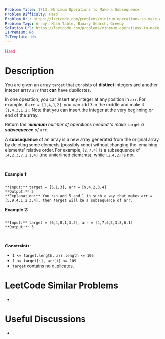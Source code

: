 ```yaml
---
Problem Title: 1713. Minimum Operations to Make a Subsequence
Problem Difficulty: Hard
Problem Url: https://leetcode.com/problems/minimum-operations-to-make-a-subsequence/
Problem Tags: Array, Hash Table, Binary Search, Greedy
Solution Url: https://leetcode.com/problems/minimum-operations-to-make-a-subsequence/solution/
IsPremium: No
IsTemplate: No
---
```


<span style="color: rgb(233, 30, 99);">Hard</span>

# Description

You are given an array `target` that consists of **distinct** integers and another integer array `arr` that **can** have duplicates.


In one operation, you can insert any integer at any position in `arr`. For example, if `arr = [1,4,1,2]`, you can add `3` in the middle and make it `[1,4,3,1,2]`. Note that you can insert the integer at the very beginning or end of the array.


Return *the **minimum** number of operations needed to make* `target` *a **subsequence** of* `arr`*.*


A **subsequence** of an array is a new array generated from the original array by deleting some elements (possibly none) without changing the remaining elements' relative order. For example, `[2,7,4]` is a subsequence of `[4,2,3,7,2,1,4]` (the underlined elements), while `[2,4,2]` is not.


 


**Example 1:**



```

**Input:** target = [5,1,3], arr = [9,4,2,3,4]
**Output:** 2
**Explanation:** You can add 5 and 1 in such a way that makes arr = [5,9,4,1,2,3,4], then target will be a subsequence of arr.

```

**Example 2:**



```

**Input:** target = [6,4,8,1,3,2], arr = [4,7,6,2,3,8,6,1]
**Output:** 3

```

 


**Constraints:**


* `1 <= target.length, arr.length <= 105`
* `1 <= target[i], arr[i] <= 109`
* `target` contains no duplicates.




# LeetCode Similar Problems

- []()

# Useful Discussions

- []()
